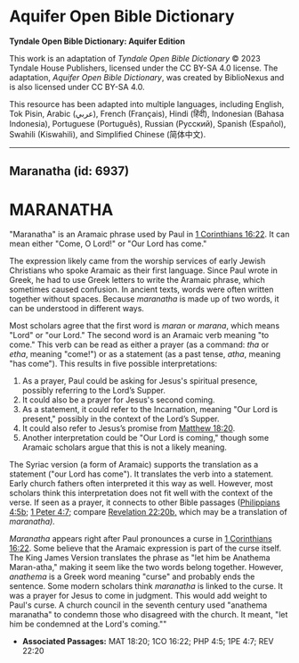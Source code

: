 # Aquifer Open Bible Dictionary

**Tyndale Open Bible Dictionary: Aquifer Edition**

This work is an adaptation of *Tyndale Open Bible Dictionary* © 2023 Tyndale House Publishers, licensed under the CC BY\-SA 4\.0 license. The adaptation, *Aquifer Open Bible Dictionary*, was created by BiblioNexus and is also licensed under CC BY\-SA 4\.0\.

This resource has been adapted into multiple languages, including English, Tok Pisin, Arabic (عربي), French (Français), Hindi (हिंदी), Indonesian (Bahasa Indonesia), Portuguese (Português), Russian (Русский), Spanish (Español), Swahili (Kiswahili), and Simplified Chinese (简体中文).



--------------------------------

## Maranatha (id: 6937)

MARANATHA
=========

"Maranatha" is an Aramaic phrase used by Paul in [1 Corinthians 16:22](https://ref.ly/1Cor16:22). It can mean either "Come, O Lord!" or "Our Lord has come."

The expression likely came from the worship services of early Jewish Christians who spoke Aramaic as their first language. Since Paul wrote in Greek, he had to use Greek letters to write the Aramaic phrase, which sometimes caused confusion. In ancient texts, words were often written together without spaces. Because *maranatha* is made up of two words, it can be understood in different ways.

Most scholars agree that the first word is *maran* or *marana*, which means "Lord" or "our Lord." The second word is an Aramaic verb meaning "to come." This verb can be read as either a prayer (as a command: *tha* or *etha*, meaning "come!") or as a statement (as a past tense, *atha*, meaning "has come"). This results in five possible interpretations:

1. As a prayer, Paul could be asking for Jesus's spiritual presence, possibly referring to the Lord’s Supper.
2. It could also be a prayer for Jesus's second coming.
3. As a statement, it could refer to the Incarnation, meaning "Our Lord is present," possibly in the context of the Lord’s Supper.
4. It could also refer to Jesus’s promise from [Matthew 18:20](https://ref.ly/Matt18:20).
5. Another interpretation could be "Our Lord is coming," though some Aramaic scholars argue that this is not a likely meaning.

The Syriac version (a form of Aramaic) supports the translation as a statement ("our Lord has come"). It translates the verb into a statement. Early church fathers often interpreted it this way as well. However, most scholars think this interpretation does not fit well with the context of the verse. If seen as a prayer, it connects to other Bible passages ([Philippians 4:5b](https://ref.ly/Phil4:5); [1 Peter 4:7](https://ref.ly/1Pet4:7); compare [Revelation 22:20b,](https://ref.ly/Rev22:20) which may be a translation of *maranatha).*

*Maranatha* appears right after Paul pronounces a curse in [1 Corinthians 16:22](https://ref.ly/1Cor16:22). Some believe that the Aramaic expression is part of the curse itself. The King James Version translates the phrase as "let him be Anathema Maran\-atha," making it seem like the two words belong together. However, *anathema* is a Greek word meaning "curse" and probably ends the sentence. Some modern scholars think *maranatha* is linked to the curse. It was a prayer for Jesus to come in judgment. This would add weight to Paul's curse. A church council in the seventh century used "anathema maranatha" to condemn those who disagreed with the church. It meant, "let him be condemned at the Lord's coming.""

* **Associated Passages:** MAT 18:20; 1CO 16:22; PHP 4:5; 1PE 4:7; REV 22:20


